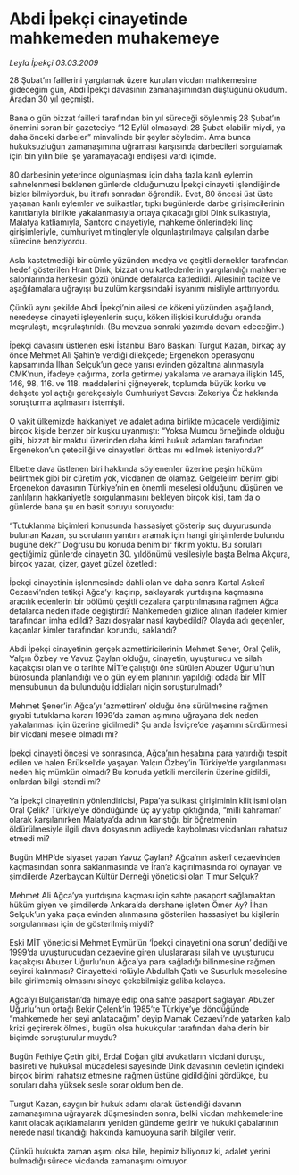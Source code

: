 # Abdi İpekçi cinayetinde mahkemeden muhakemeye

*Leyla İpekçi 03.03.2009*

<div class="taraf_structure_2col_1zq">
<div class="margen_n">



 <p>28 Şubat’ın faillerini yargılamak üzere kurulan vicdan mahkemesine gideceğim gün, Abdi İpekçi davasının zamanaşımından düştüğünü okudum. Aradan 30 yıl geçmişti. <br/><br/>Bana o gün bizzat failleri tarafından bin yıl süreceği söylenmiş 28 Şubat’ın önemini soran bir gazeteciye “12 Eylül olmasaydı 28 Şubat olabilir miydi, ya daha önceki darbeler” minvalinde bir şeyler söyledim. Ama bunca hukuksuzluğun zamanaşımına uğraması karşısında darbecileri sorgulamak için bin yılın bile işe yaramayacağı endişesi vardı içimde. <br/><br/>80 darbesinin yeterince olgunlaşması için daha fazla kanlı eylemin sahnelenmesi beklenen günlerde olduğumuzu İpekçi cinayeti işlendiğinde bizler bilmiyorduk, bu itirafı sonradan öğrendik. Evet, 80 öncesi üst üste yaşanan kanlı eylemler ve suikastlar, tıpkı bugünlerde darbe girişimcilerinin kanıtlarıyla birlikte yakalanmasıyla ortaya çıkacağı gibi Dink suikastıyla, Malatya katliamıyla, Santoro cinayetiyle, mahkeme önlerindeki linç girişimleriyle, cumhuriyet mitingleriyle olgunlaştırılmaya çalışılan darbe sürecine benziyordu. <br/><br/>Asla kastetmediği bir cümle yüzünden medya ve çeşitli dernekler tarafından hedef gösterilen Hrant Dink, bizzat onu katledenlerin yargılandığı mahkeme salonlarında herkesin gözü önünde defalarca katledildi. Ailesinin tacize ve aşağılamalara uğrayışı bu zulüm karşısındaki isyanımı misliyle arttırıyordu. <br/><br/>Çünkü aynı şekilde Abdi İpekçi’nin ailesi de kökeni yüzünden aşağılandı, neredeyse cinayeti işleyenlerin suçu, köken ilişkisi kurulduğu oranda meşrulaştı, meşrulaştırıldı. (Bu mevzua sonraki yazımda devam edeceğim.) <br/><br/>İpekçi davasını üstlenen eski İstanbul Baro Başkanı Turgut Kazan, birkaç ay önce Mehmet Ali Şahin’e verdiği dilekçede; Ergenekon operasyonu kapsamında İlhan Selçuk’un gece yarısı evinden gözaltına alınmasıyla CMK’nun, ifadeye çağırma, zorla getirme/ yakalama ve aramaya ilişkin 145, 146, 98, 116. ve 118. maddelerini çiğneyerek, toplumda büyük korku ve dehşete yol açtığı gerekçesiyle Cumhuriyet Savcısı Zekeriya Öz hakkında soruşturma açılmasını istemişti. <br/><br/>O vakit ülkemizde hakkaniyet ve adalet adına birlikte mücadele verdiğimiz birçok kişide benzer bir kuşku uyanmıştı: “Yoksa Mumcu örneğinde olduğu gibi, bizzat bir maktul üzerinden daha kimi hukuk adamları tarafından Ergenekon’un çeteciliği ve cinayetleri örtbas mı edilmek isteniyordu?” <br/><br/>Elbette dava üstlenen biri hakkında söylenenler üzerine peşin hüküm belirtmek gibi bir cüretim yok, vicdanen de olamaz. Gelgelelim benim gibi Ergenekon davasının Türkiye’nin en önemli meselesi olduğunu düşünen ve zanlıların hakkaniyetle sorgulanmasını bekleyen birçok kişi, tam da o günlerde bana şu en basit soruyu soruyordu: <br/><br/>“Tutuklanma biçimleri konusunda hassasiyet gösterip suç duyurusunda bulunan Kazan, şu soruların yanıtını aramak için hangi girişimlerde bulundu bugüne dek?” Doğrusu bu konuda benim bir fikrim yoktu. Bu soruları geçtiğimiz günlerde cinayetin 30. yıldönümü vesilesiyle başta Belma Akçura, birçok yazar, çizer, gayet güzel özetledi: <br/><br/>İpekçi cinayetinin işlenmesinde dahli olan ve daha sonra Kartal Askerî Cezaevi’nden tetikçi Ağca’yı kaçırıp, saklayarak yurtdışına kaçmasına aracılık edenlerin bir bölümü çeşitli cezalara çarptırılmasına rağmen Ağca defalarca neden ifade değiştirdi? Mahkemeden gizlice alınan ifadeler kimler tarafından imha edildi? Bazı dosyalar nasıl kaybedildi? Olayda adı geçenler, kaçanlar kimler tarafından korundu, saklandı? <br/><br/>Abdi İpekçi cinayetinin gerçek azmettiricilerinin Mehmet Şener, Oral Çelik, Yalçın Özbey ve Yavuz Çaylan olduğu, cinayetin, uyuşturucu ve silah kaçakçısı olan ve o tarihte MİT’e çalıştığı öne sürülen Abuzer Uğurlu’nun bürosunda planlandığı ve o gün eylem planının yapıldığı odada bir MİT mensubunun da bulunduğu iddiaları niçin soruşturulmadı? <br/><br/>Mehmet Şener’in Ağca’yı ‘azmettiren’ olduğu öne sürülmesine rağmen gıyabi tutuklama kararı 1999’da zaman aşımına uğrayana dek neden yakalanması için üzerine gidilmedi? Şu anda İsviçre’de yaşamını sürdürmesi bir vicdani mesele olmadı mı? <br/><br/>İpekçi cinayeti öncesi ve sonrasında, Ağca’nın hesabına para yatırdığı tespit edilen ve halen Brüksel’de yaşayan Yalçın Özbey’in Türkiye’de yargılanması neden hiç mümkün olmadı? Bu konuda yetkili mercilerin üzerine gidildi, onlardan bilgi istendi mi? <br/><br/>Ya İpekçi cinayetinin yönlendiricisi, Papa’ya suikast girişiminin kilit ismi olan Oral Çelik? Türkiye’ye döndüğünde üç ay yatıp çıktığında, “milli kahraman’ olarak karşılanırken Malatya’da adının karıştığı, bir öğretmenin öldürülmesiyle ilgili dava dosyasının adliyede kaybolması vicdanları rahatsız etmedi mi? <br/><br/>Bugün MHP’de siyaset yapan Yavuz Çaylan? Ağca’nın askerî cezaevinden kaçmasından sonra saklanmasında ve İran’a kaçırılmasında rol oynayan ve şimdilerde Azerbaycan Kültür Derneği yöneticisi olan Timur Selçuk? <br/><br/>Mehmet Ali Ağca’ya yurtdışına kaçması için sahte pasaport sağlamaktan hüküm giyen ve şimdilerde Ankara’da dershane işleten Ömer Ay? İlhan Selçuk’un yaka paça evinden alınmasına gösterilen hassasiyet bu kişilerin sorgulanması için de gösterilmiş miydi? <br/><br/>Eski MİT yöneticisi Mehmet Eymür’ün ‘İpekçi cinayetini ona sorun’ dediği ve 1999’da uyuşturucudan cezaevine giren uluslararası silah ve uyuşturucu kaçakçısı Abuzer Uğurlu’nun Ağca’ya para sağladığı bilinmesine rağmen seyirci kalınması? Cinayetteki rolüyle Abdullah Çatlı ve Susurluk meselesine bile girilmemiş olmasını sineye çekebilmişiz galiba kolayca. <br/><br/>Ağca’yı Bulgaristan’da himaye edip ona sahte pasaport sağlayan Abuzer Uğurlu’nun ortağı Bekir Çelenk’in 1985’te Türkiye’ye döndüğünde “mahkemede her şeyi anlatacağım” deyip Mamak Cezaevi’nde yatarken kalp krizi geçirerek ölmesi, bugün olsa hukukçular tarafından daha derin bir biçimde soruşturulur muydu? <br/><br/>Bugün Fethiye Çetin gibi, Erdal Doğan gibi avukatların vicdani duruşu, basireti ve hukuksal mücadelesi sayesinde Dink davasının devletin içindeki birçok birimi rahatsız etmesine rağmen üstüne gidildiğini gördükçe, bu soruları daha yüksek sesle sorar oldum ben de. <br/><br/>Turgut Kazan, saygın bir hukuk adamı olarak üstlendiği davanın zamanaşımına uğrayarak düşmesinden sonra, belki vicdan mahkemelerine kanıt olacak açıklamalarını yeniden gündeme getirir ve hukuki çabalarının nerede nasıl tıkandığı hakkında kamuoyuna sarih bilgiler verir. <br/><br/>Çünkü hukukta zaman aşımı olsa bile, hepimiz biliyoruz ki, adalet yerini bulmadığı sürece vicdanda zamanaşımı olmuyor.</p>
<br/>
<br/>
<br/>



<br/>


<div id="taraf_not">
</div>

</div>


</div>
